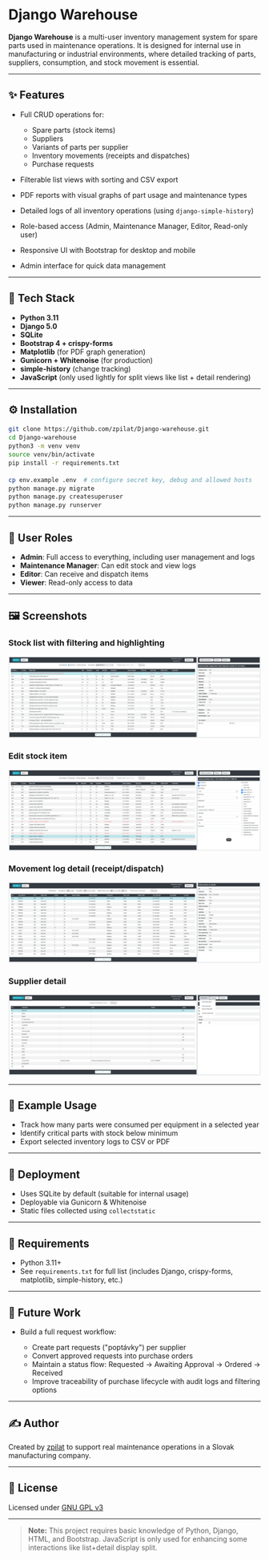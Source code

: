 # Django Warehouse

**Django Warehouse** is a multi-user inventory management system for spare parts used in maintenance operations. It is designed for internal use in manufacturing or industrial environments, where detailed tracking of parts, suppliers, consumption, and stock movement is essential.

---

## ✨ Features

* Full CRUD operations for:

  * Spare parts (stock items)
  * Suppliers
  * Variants of parts per supplier
  * Inventory movements (receipts and dispatches)
  * Purchase requests
* Filterable list views with sorting and CSV export
* PDF reports with visual graphs of part usage and maintenance types
* Detailed logs of all inventory operations (using `django-simple-history`)
* Role-based access (Admin, Maintenance Manager, Editor, Read-only user)
* Responsive UI with Bootstrap for desktop and mobile
* Admin interface for quick data management

---

## 🧱 Tech Stack

* **Python 3.11**
* **Django 5.0**
* **SQLite**
* **Bootstrap 4 + crispy-forms**
* **Matplotlib** (for PDF graph generation)
* **Gunicorn + Whitenoise** (for production)
* **simple-history** (change tracking)
* **JavaScript** (only used lightly for split views like list + detail rendering)

---

## ⚙️ Installation

```bash
git clone https://github.com/zpilat/Django-warehouse.git
cd Django-warehouse
python3 -m venv venv
source venv/bin/activate
pip install -r requirements.txt

cp env.example .env  # configure secret key, debug and allowed hosts
python manage.py migrate
python manage.py createsuperuser
python manage.py runserver
```

---

## 📄 User Roles

* **Admin**: Full access to everything, including user management and logs
* **Maintenance Manager**: Can edit stock and view logs
* **Editor**: Can receive and dispatch items
* **Viewer**: Read-only access to data

---

## 🖼 Screenshots

### Stock list with filtering and highlighting

![Stock list](screenshots/sklad-filtrace_dle%20zařízení%20a%20checkboxu%20účetnictví.png)

### Edit stock item

![Stock item edit](screenshots/sklad-seznam-úprava_položky.png)

### Movement log detail (receipt/dispatch)

![Movements](screenshots/pohyby-příjem-výdej-detail.png)

### Supplier detail

![Supplier](screenshots/dodavatele-detail.png)

---

## 🔧 Example Usage

* Track how many parts were consumed per equipment in a selected year
* Identify critical parts with stock below minimum
* Export selected inventory logs to CSV or PDF

---

## 🚀 Deployment

* Uses SQLite by default (suitable for internal usage)
* Deployable via Gunicorn & Whitenoise
* Static files collected using `collectstatic`

---

## 🙅️ Requirements

* Python 3.11+
* See `requirements.txt` for full list (includes Django, crispy-forms, matplotlib, simple-history, etc.)

---

## 🔮 Future Work

* Build a full request workflow:

  * Create part requests ("poptávky") per supplier
  * Convert approved requests into purchase orders
  * Maintain a status flow: Requested → Awaiting Approval → Ordered → Received
  * Improve traceability of purchase lifecycle with audit logs and filtering options

---

## ✍️ Author

Created by [zpilat](https://github.com/zpilat) to support real maintenance operations in a Slovak manufacturing company.

---

## 📅 License

Licensed under [GNU GPL v3](LICENSE.txt)

---

> **Note:** This project requires basic knowledge of Python, Django, HTML, and Bootstrap. JavaScript is only used for enhancing some interactions like list+detail display split.

